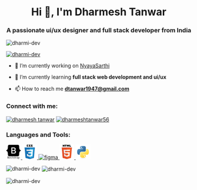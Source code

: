 <h1 align="center">Hi 👋, I'm Dharmesh Tanwar</h1>
<h3 align="center">A passionate ui/ux designer and full stack developer from India</h3>

<p align="left"> <img src="https://komarev.com/ghpvc/?username=dharmi-dev&label=Profile%20views&color=0e75b6&style=flat" alt="dharmi-dev" /> </p>

<p align="left"> <a href="https://github.com/ryo-ma/github-profile-trophy"><img src="https://github-profile-trophy.vercel.app/?username=dharmi-dev" alt="dharmi-dev" /></a> </p>

- 🔭 I’m currently working on [NyayaSarthi](https://www.figma.com/file/84DRo0yEUfpYa2OgNY66M7/Untitled?type=design&mode=design&t=VMJtISLTjnv4ggPB-1)

- 🌱 I’m currently learning **full stack web development and ui/ux**

- 📫 How to reach me **dtanwar1947@gmail.com**

<h3 align="left">Connect with me:</h3>
<p align="left">
<a href="https://linkedin.com/in/dharmesh tanwar" target="blank"><img align="center" src="https://raw.githubusercontent.com/rahuldkjain/github-profile-readme-generator/master/src/images/icons/Social/linked-in-alt.svg" alt="dharmesh tanwar" height="30" width="40" /></a>
<a href="https://instagram.com/dharmeshtanwar56" target="blank"><img align="center" src="https://raw.githubusercontent.com/rahuldkjain/github-profile-readme-generator/master/src/images/icons/Social/instagram.svg" alt="dharmeshtanwar56" height="30" width="40" /></a>
</p>

<h3 align="left">Languages and Tools:</h3>
<p align="left"> <a href="https://getbootstrap.com" target="_blank" rel="noreferrer"> <img src="https://raw.githubusercontent.com/devicons/devicon/master/icons/bootstrap/bootstrap-plain-wordmark.svg" alt="bootstrap" width="40" height="40"/> </a> <a href="https://www.w3schools.com/css/" target="_blank" rel="noreferrer"> <img src="https://raw.githubusercontent.com/devicons/devicon/master/icons/css3/css3-original-wordmark.svg" alt="css3" width="40" height="40"/> </a> <a href="https://www.figma.com/" target="_blank" rel="noreferrer"> <img src="https://www.vectorlogo.zone/logos/figma/figma-icon.svg" alt="figma" width="40" height="40"/> </a> <a href="https://www.w3.org/html/" target="_blank" rel="noreferrer"> <img src="https://raw.githubusercontent.com/devicons/devicon/master/icons/html5/html5-original-wordmark.svg" alt="html5" width="40" height="40"/> </a> <a href="https://www.python.org" target="_blank" rel="noreferrer"> <img src="https://raw.githubusercontent.com/devicons/devicon/master/icons/python/python-original.svg" alt="python" width="40" height="40"/> </a> </p>

<p><img align="left" src="https://github-readme-stats.vercel.app/api/top-langs?username=dharmi-dev&show_icons=true&locale=en&layout=compact" alt="dharmi-dev" /></p>

<p>&nbsp;<img align="center" src="https://github-readme-stats.vercel.app/api?username=dharmi-dev&show_icons=true&locale=en" alt="dharmi-dev" /></p>

<p><img align="center" src="https://github-readme-streak-stats.herokuapp.com/?user=dharmi-dev&" alt="dharmi-dev" /></p>

